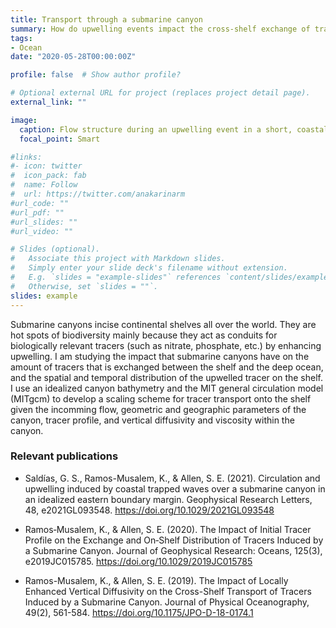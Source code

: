 ```yaml
---
title: Transport through a submarine canyon
summary: How do upwelling events impact the cross-shelf exchange of tracers through a submarine canyon?
tags:
- Ocean
date: "2020-05-28T00:00:00Z"

profile: false  # Show author profile?

# Optional external URL for project (replaces project detail page).
external_link: ""

image:
  caption: Flow structure during an upwelling event in a short, coastal submarine canyon.
  focal_point: Smart

#links:
#- icon: twitter
#  icon_pack: fab
#  name: Follow
#  url: https://twitter.com/anakarinarm
#url_code: ""
#url_pdf: ""
#url_slides: ""
#url_video: ""

# Slides (optional).
#   Associate this project with Markdown slides.
#   Simply enter your slide deck's filename without extension.
#   E.g. `slides = "example-slides"` references `content/slides/example-slides.md`.
#   Otherwise, set `slides = ""`.
slides: example
---
```


Submarine canyons incise continental shelves all over the world. They are hot spots of biodiversity mainly because they act as conduits for biologically relevant tracers (such as nitrate, phosphate, etc.) by enhancing upwelling. I am studying the impact that submarine canyons have on the amount of tracers that is exchanged between the shelf and the deep ocean, and the spatial and temporal distribution of the upwelled tracer on the shelf. I use an idealized canyon bathymetry and the MIT general circulation model (MITgcm) to develop a scaling scheme for tracer transport onto the shelf given the incomming flow, geometric and geographic parameters of the canyon, tracer profile, and vertical diffusivity and viscosity within the canyon.

### Relevant publications

* Saldías, G. S., Ramos-Musalem, K., & Allen, S. E. (2021). Circulation and upwelling induced by coastal trapped waves over a submarine canyon in an idealized eastern boundary margin. Geophysical Research Letters, 48, e2021GL093548. https://doi.org/10.1029/2021GL093548 

* Ramos‐Musalem, K., & Allen, S. E. (2020). The Impact of Initial Tracer Profile on the Exchange and On‐Shelf Distribution of Tracers Induced by a Submarine Canyon. Journal of Geophysical Research: Oceans, 125(3), e2019JC015785. https://doi.org/10.1029/2019JC015785

* Ramos-Musalem, K., & Allen, S. E. (2019). The Impact of Locally Enhanced Vertical Diffusivity on the Cross-Shelf Transport of Tracers Induced by a Submarine Canyon. Journal of Physical Oceanography, 49(2), 561-584. https://doi.org/10.1175/JPO-D-18-0174.1
